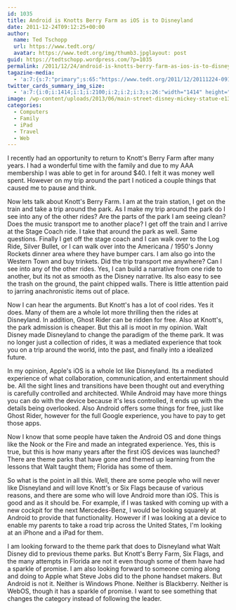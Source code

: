 ```yaml
---
id: 1035
title: Android is Knotts Berry Farm as iOS is to Disneyland
date: 2011-12-24T09:12:25+00:00
author:
  name: Ted Tschopp
  url: https://www.tedt.org/
  avatar: https://www.tedt.org/img/thumb3.jpglayout: post
guid: https://tedtschopp.wordpress.com/?p=1035
permalink: /2011/12/24/android-is-knotts-berry-farm-as-ios-is-to-disneyland/
tagazine-media:
  - 'a:7:{s:7:"primary";s:65:"https://www.tedt.org/2011/12/20111224-091119.jpg";s:6:"images";a:1:{s:65:"https://www.tedt.org/2011/12/20111224-091119.jpg";a:6:{s:8:"file_url";s:65:"https://www.tedt.org/2011/12/20111224-091119.jpg";s:5:"width";s:3:"240";s:6:"height";s:3:"363";s:4:"type";s:5:"image";s:4:"area";s:5:"87120";s:9:"file_path";s:0:"";}}s:6:"videos";a:0:{}s:11:"image_count";s:1:"1";s:6:"author";s:8:"13062753";s:7:"blog_id";s:8:"13665242";s:9:"mod_stamp";s:19:"2011-12-24 17:12:25";}'
twitter_cards_summary_img_size:
  - 'a:7:{i:0;i:1414;i:1;i:2100;i:2;i:2;i:3;s:26:"width="1414" height="2100"";s:4:"bits";i:8;s:8:"channels";i:3;s:4:"mime";s:10:"image/jpeg";}'
image: /wp-content/uploads/2013/06/main-street-disney-mickey-statue-e1371582793846.jpg
categories:
  - Computers
  - Family
  - iPad
  - Travel
  - Web
---
```

I recently had an opportunity to return to Knott's Berry Farm after many years. I had a wonderful time with the family and due to my AAA membership I was able to get in for around $40. I felt it was money well spent. However on my trip around the part I noticed a couple things that caused me to pause and think.

Now lets talk about Knott's Berry Farm. I am at the train station, I get on the train and take a trip around the park. As I make my trip around the park do I see into any of the other rides? Are the parts of the park I am seeing clean? Does the music transport me to another place? I get off the train and I arrive at the Stage Coach ride. I take that around the park as well. Same questions. Finally I get off the stage coach and I can walk over to the Log Ride, Silver Bullet, or I can walk over into the Americana / 1950's Jonny Rockets dinner area where they have bumper cars. I am also go into the Western Town and buy trinkets. Did the trip transport me anywhere? Can I see into any of the other rides. Yes, I can build a narrative from one ride to another, but its not as smooth as the Disney narrative. Its also easy to see the trash on the ground, the paint chipped walls. There is little attention paid to jarring anachronistic items out of place.

Now I can hear the arguments. But Knott's has a lot of cool rides. Yes it does. Many of them are a whole lot more thrilling then the rides at Disneyland. In addition, Ghost Rider can be ridden for free. Also at Knott's, the park admission is cheaper. But this all is moot in my opinion. Walt Disney made Disneyland to change the paradigm of the theme park. It was no longer just a collection of rides, it was a mediated experience that took you on a trip around the world, into the past, and finally into a idealized future.

In my opinion, Apple's iOS is a whole lot like Disneyland. Its a mediated experience of what collaboration, communication, and entertainment should be. All the sight lines and transitions have been thought out and everything is carefully controlled and architected. While Android may have more things you can do with the device because it's less controlled, it ends up with the details being overlooked. Also Android offers some things for free, just like Ghost Rider, however for the full Google experience, you have to pay to get those apps.

Now I know that some people have taken the Android OS and done things like the Nook or the Fire and made an integrated experience. Yes, this is true, but this is how many years after the first iOS devices was launched? There are theme parks that have gone and themed up learning from the lessons that Walt taught them; Florida has some of them.

So what is the point in all this. Well, there are some people who will never like Disneyland and will love Knott's or Six Flags because of various reasons, and there are some who will love Android more than iOS. This is good and as it should be. For example, if I was tasked with coming up with a new cockpit for the next Mercedes-Benz, I would be looking squarely at Android to provide that functionality. However if I was looking at a device to enable my parents to take a road trip across the United States, I'm looking at an iPhone and a iPad for them.

I am looking forward to the theme park that does to Disneyland what Walt Disney did to previous theme parks. But Knott's Berry Farm, Six Flags, and the many attempts in Florida are not it even though some of them have had a sparkle of promise. I am also looking forward to someone coming along and doing to Apple what Steve Jobs did to the phone handset makers. But Android is not it. Neither is Windows Phone. Neither is Blackberry. Neither is WebOS, though it has a sparkle of promise. I want to see something that changes the category instead of following the leader.